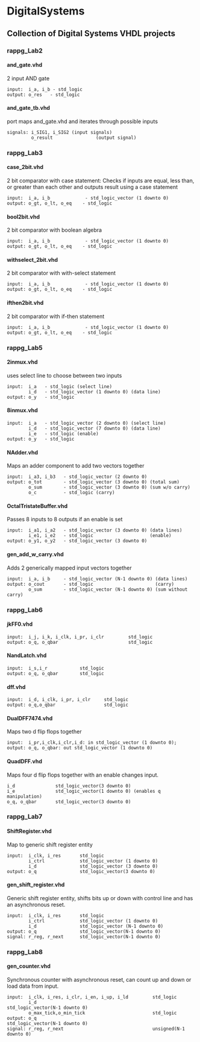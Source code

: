 # DigitalSystems
## Collection of Digital Systems VHDL projects

### rappg_Lab2
#### and_gate.vhd
2 input AND gate
```
input:  i_a, i_b - std_logic
output: o_res   - std_logic
```
#### and_gate_tb.vhd
port maps and_gate.vhd and iterates through possible inputs
```
signals: i_SIG1, i_SIG2 (input signals)
         o_result                (output signal)
```

### rappg_Lab3 
#### case_2bit.vhd
2 bit comparator with case statement: Checks if inputs are equal, less than, or greater than each other and outputs result using a case statement
```
input:  i_a, i_b             - std_logic_vector (1 downto 0)
output: o_gt, o_lt, o_eq    - std_logic
```
#### bool2bit.vhd
2 bit comparator with boolean algebra
```
input:  i_a, i_b             - std_logic_vector (1 downto 0)
output: o_gt, o_lt, o_eq    - std_logic
```
#### withselect_2bit.vhd
2 bit comparator with with-select statement
```
input:  i_a, i_b             - std_logic_vector (1 downto 0)
output: o_gt, o_lt, o_eq    - std_logic
```
#### ifthen2bit.vhd
2 bit comparator with if-then statement
```
input:  i_a, i_b             - std_logic_vector (1 downto 0)
output: o_gt, o_lt, o_eq    - std_logic
```

### rappg_Lab5
#### 2inmux.vhd
uses select line to choose between two inputs
```
input:  i_a   - std_logic (select line)
        i_d   - std_logic_vector (1 downto 0) (data line)
output: o_y   - std_logic
```
#### 8inmux.vhd
    input:  i_a   - std_logic_vector (2 downto 0) (select line)
            i_d   - std_logic_vector (7 downto 0) (data line)
            i_e   - std_logic (enable)
    output: o_y   - std_logic
#### NAdder.vhd
Maps an adder component to add two vectors together
```    
input:  i_a3, i_b3   - std_logic_vector (2 downto 0)
output: o_tot        - std_logic_vector (3 downto 0) (total sum)
        o_sum        - std_logic_vector (3 downto 0) (sum w/o carry)
        o_c          - std_logic (carry)
```
#### OctalTristateBuffer.vhd
Passes 8 inputs to 8 outputs if an enable is set
```
input:  i_a1, i_a2   - std_logic_vector (3 downto 0) (data lines)
        i_e1, i_e2   - std_logic                     (enable)
output: o_y1, o_y2   - std_logic_vector (3 downto 0)
```

#### gen_add_w_carry.vhd
Adds 2 generically mapped input vectors together
```
input:  i_a, i_b     - std_logic_vector (N-1 downto 0) (data lines)
output: o_cout       - std_logic                       (carry)
        o_sum        - std_logic_vector (N-1 downto 0) (sum without carry)
```
### rappg_Lab6
#### jkFF0.vhd
```
input:  i_j, i_k, i_clk, i_pr, i_clr         std_logic
output: o_q, o_qbar                          std_logic
```
#### NandLatch.vhd
```
input:  i_s,i_r            std_logic
output: o_q, o_qbar        std_logic
```
#### dff.vhd
```
input:  i_d, i_clk, i_pr, i_clr     std_logic
output: o_q,o_qbar                  std_logic
```
#### DualDFF7474.vhd
Maps two d flip flops together
```
input:  i_pr,i_clk,i_clr,i_d: in std_logic_vector (1 downto 0);
output: o_q, o_qbar: out std_logic_vector (1 downto 0)
```
#### QuadDFF.vhd
Maps four d flip flops together with an enable changes input.
```
i_d               std_logic_vector(3 downto 0)
i_e               std_logic_vector(1 downto 0) (enables q manipulation)
o_q, o_qbar       std_logic_vector(3 downto 0)
```

### rappg_Lab7
#### ShiftRegister.vhd
Map to generic shift register entity
```
input:  i_clk, i_res       std_logic
        i_ctrl             std_logic_vector (1 downto 0)
        i_d                std_logic_vector (3 downto 0)
output: o_q                std_logic_vector(3 downto 0)
```
#### gen_shift_register.vhd
Generic shift register entity, shifts bits up or down with control line and has an asynchronous reset.
```
input:  i_clk, i_res       std_logic
        i_ctrl             std_logic_vector (1 downto 0)
        i_d                std_logic_vector (N-1 downto 0)
output: o_q                std_logic_vector(N-1 downto 0)
signal: r_reg, r_next      std_logic_vector(N-1 downto 0)
```

### rappg_Lab8
#### gen_counter.vhd
Synchronous counter with asynchronous reset, can count up and down or load data from input.
```
input:  i_clk, i_res, i_clr, i_en, i_up, i_ld         std_logic
        i_d                                           std_logic_vector(N-1 downto 0)
        o_max_tick,o_min_tick                         std_logic
output: o_q                                           std_logic_vector(N-1 downto 0)
signal: r_reg, r_next                                 unsigned(N-1 downto 0)
```
